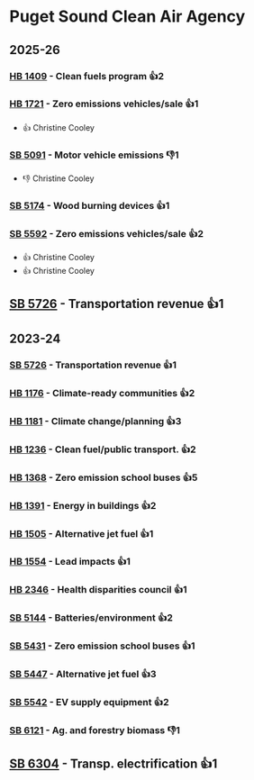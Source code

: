 # Puget Sound Clean Air Agency
## 2025-26

### [HB 1409](/bill/2025-26/hb/1409/) - Clean fuels program 👍2  

### [HB 1721](/bill/2025-26/hb/1721/) - Zero emissions vehicles/sale 👍1  
* 👍 Christine Cooley

### [SB 5091](/bill/2025-26/sb/5091/) - Motor vehicle emissions  👎1 
* 👎 Christine Cooley

### [SB 5174](/bill/2025-26/sb/5174/) - Wood burning devices 👍1  

### [SB 5592](/bill/2025-26/sb/5592/) - Zero emissions vehicles/sale 👍2  
* 👍 Christine Cooley
* 👍 Christine Cooley

## [SB 5726](/bill/2025-26/sb/5726/) - Transportation revenue 👍1  

## 2023-24

### [SB 5726](/bill/2023-24/sb/5726/) - Transportation revenue 👍1  

### [HB 1176](/bill/2023-24/hb/1176/) - Climate-ready communities 👍2  

### [HB 1181](/bill/2023-24/hb/1181/) - Climate change/planning 👍3  

### [HB 1236](/bill/2023-24/hb/1236/) - Clean fuel/public transport. 👍2  

### [HB 1368](/bill/2023-24/hb/1368/) - Zero emission school buses 👍5  

### [HB 1391](/bill/2023-24/hb/1391/) - Energy in buildings 👍2  

### [HB 1505](/bill/2023-24/hb/1505/) - Alternative jet fuel 👍1  

### [HB 1554](/bill/2023-24/hb/1554/) - Lead impacts 👍1  

### [HB 2346](/bill/2023-24/hb/2346/) - Health disparities council 👍1  

### [SB 5144](/bill/2023-24/sb/5144/) - Batteries/environment 👍2  

### [SB 5431](/bill/2023-24/sb/5431/) - Zero emission school buses 👍1  

### [SB 5447](/bill/2023-24/sb/5447/) - Alternative jet fuel 👍3  

### [SB 5542](/bill/2023-24/sb/5542/) - EV supply equipment 👍2  

### [SB 6121](/bill/2023-24/sb/6121/) - Ag. and forestry biomass  👎1 

## [SB 6304](/bill/2023-24/sb/6304/) - Transp. electrification 👍1  
